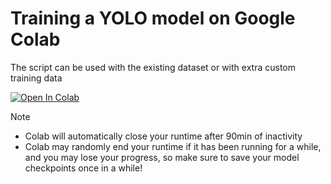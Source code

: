# Training a YOLO model on Google Colab
The script can be used with the existing dataset or with extra custom training data

<a target="_blank" href="https://colab.research.google.com/github/smartHiveProject/smartHive-vision/blob/main/src/main.ipynb">
  <img src="https://colab.research.google.com/assets/colab-badge.svg" alt="Open In Colab"/>
</a>

> [!NOTE]
> - Colab will automatically close your runtime after 90min of inactivity  
> - Colab may randomly end your runtime if it has been running for a while, and you may lose your progress, so make sure to save your model checkpoints once in a while!  
